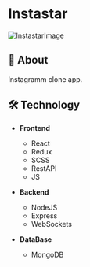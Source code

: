 # Instastar

![InstastarImage](img/instastar.png)

## 📜 About

Instagramm clone app.

## 🛠 Technology

- **Frontend**
  - React
  - Redux
  - SCSS
  - RestAPI
  - JS

- **Backend**
  - NodeJS
  - Express
  - WebSockets
    
- **DataBase**
  - MongoDB
